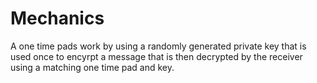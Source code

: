 # Mechanics
A one time pads work by using a randomly generated private key that is used once to encyrpt a message that is then decrypted by the receiver using a matching one time pad and key.

